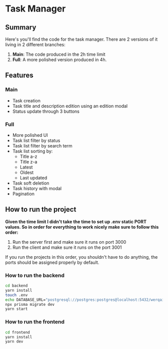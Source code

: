 # Task Manager

## Summary

Here's you'll find the code for the task manager.
There are 2 versions of it living in 2 different branches:

1. **Main**: The code produced in the 2h time limit
2. **Full**: A more polished version produced in 4h.

## Features

### Main

- Task creation
- Task title and description edition using an edition modal
- Status update through 3 buttons

### Full

- More polished UI
- Task list filter by status
- Task list filter by search term
- Task list sorting by:
  - Title a-z
  - Title z-a
  - Latest
  - Oldest
  - Last updated
- Task soft deletion
- Task history with modal
- Pagination

## How to run the project

**Given the time limit I didn't take the time to set up .env static PORT values.
So in order for everything to work nicely make sure to follow this order:**

1. Run the server first and make sure it runs on port 3000
2. Run the client and make sure it runs on the port 3001

If you run the projects in this order, you shouldn't have to do anything, the ports should be assigned properly by default.

### How to run the backend

```bash
cd backend
yarn install
touch .env
echo DATABASE_URL="postgresql://postgres:postgres@localhost:5432/werqai-test-db" >> .env
npx prisma migrate dev
yarn start
```

### How to run the frontend

```bash
cd frontend
yarn install
yarn dev
```
